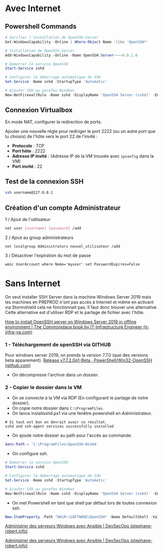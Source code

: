 # Avec Internet

## Powershell Commands

``` powershell
# Verifier l'installation de OpenSSH-Server
Get-WindowsCapability -Online | Where-Object Name -like 'OpenSSH*'

# Installation de OpenSSh-Server
Add-WindowsCapability -Online -Name OpenSSH.Server~~~~0.0.1.0

# Demarrer le service OpenSSH
Start-Service sshd

# Configurer le démarrage automatique de SSH
Set-Service -Name sshd -StartupType 'Automatic'

# Ajouter SSH au parefeu Windows
New-NetFirewallRule -Name sshd -DisplayName 'OpenSSH Server (sshd)' -Enabled True -Direction Inbound -Protocol TCP -Action Allow -LocalPort 22
```

## Connexion Virtualbox

En mode NAT, configurer la redirection de ports.

Ajouter une nouvelle règle pour rediriger le port 2222 (ou un autre port que tu choisis) de l'hôte vers le port 22 de l'invité :

- **Protocole** : TCP
- **Port hôte** : 2222
- **Adresse IP invité** : (Adresse IP de la VM trouvée avec `ipconfig` dans la VM)
- **Port invité** : 22

## Test de la connexion SSH

``` sh
ssh username@127.0.0.1
```

## Création d'un compte Administrateur

1 / Ajout de l'utilisateur

``` sh
net user [username] [password] /add
```

2 / Ajout au group administrateurs

```
net localgroup Administrators nouvel_utilisateur /add
```

3 / Désactiver l'expiration du mot de passe

```
wmic UserAccount where Name='myuser' set PasswordExpires=False
```

# Sans Internet

On veut installer SSH Server dans la machine Windows Server 2019 mais les machines en PREPROD n'ont pas accès à Internet et même en activant via Stormshield cela ne fonctionnait pas. Il faut donc trouver une alternative. Cette alternative est d'utiliser RDP et le partage de fichier avec l'hôte.

[How to install OpenSSH server on Windows Server 2019 in offline environment | The Commonplace book by IT-Infrastructure Engineer (it-infra-ya.com)](https://it-infra-ya.com/en/ws19-sshserver_en/)

### 1 - Téléchargement de openSSH via GITHUB

Pour windows server 2019, on prends la version 7.7.0 (que des versions beta apparement).
[Release v7.7.2.0p1-Beta · PowerShell/Win32-OpenSSH (github.com)](https://github.com/PowerShell/Win32-OpenSSH/releases/tag/v7.7.2.0p1-Beta)

* On décompresse l'archive dans un dossier.

### 2 - Copier le dossier dans la VM

* On se connecte à la VM via RDP (En configurant le partage de notre dossier).
* On copie notre dossier dans `C:\ProgramFiles`.
* On lance installsshd.ps1 via une fenêtre powershell en Administrateur.

```
# Si tout est bon on devrait avoir ce résultat.
sshd and ssh-agent services successfully installed
```

* On ajoute notre dossier au path pour l'accès au commande.
``` powershell
$env:Path = 'C:\ProgramFiles\OpenSSH-Win64'
```

* On configure ssh.
``` powershell
# Demarrer le service OpenSSH
Start-Service sshd

# Configurer le démarrage automatique de SSH
Set-Service -Name sshd -StartupType 'Automatic'

# Ajouter SSH au parefeu Windows
New-NetFirewallRule -Name sshd -DisplayName 'OpenSSH Server (sshd)' -Enabled True -Direction Inbound -Protocol TCP -Action Allow -LocalPort 22
```

* On met Powershell en tant que shell par défaut lors de toutes connexion ssh.
``` powershell
New-ItemProperty -Path "HKLM:\SOFTWARE\OpenSSH" -Name DefaultShell -Value "C:\Windows\System32\WindowsPowerShell\v1.0\powershell.exe" -PropertyType String -Force
```

[Administrer des serveurs Windows avec Ansible | DevSecOps (stephane-robert.info)](https://blog.stephane-robert.info/post/ansible-windows-openssh-admin/)

[Administrer des serveurs Windows avec Ansible | DevSecOps (stephane-robert.info)](https://blog.stephane-robert.info/post/ansible-windows-openssh-admin/)